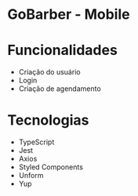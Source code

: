 # GoBarber - Mobile

# Funcionalidades
- Criação do usuário
- Login
- Criação de agendamento

# Tecnologias
- TypeScript
- Jest
- Axios
- Styled Components
- Unform
- Yup
